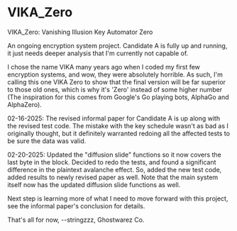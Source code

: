 # VIKA_Zero


VIKA_Zero: Vanishing Illusion Key Automator Zero

An ongoing encryption system project. 
Candidate A is fully up and running, it just needs deeper analysis that I'm currently not capable of.


I chose the name VIKA many years ago when I coded my first few encryption systems, and wow, they were
absolutely horrible. As such, I'm calling this one VIKA Zero to show that the final version will be far
superior to those old ones, which is why it's 'Zero' instead of some higher number (The inspiration for this 
comes from Google's Go playing bots, AlphaGo and AlphaZero).


02-16-2025: The revised informal paper for Candidate A is up along with the revised test code. The mistake with the key schedule
wasn't as bad as I originally thought, but it definitely warranted redoing all the affected tests to be sure the data
was valid.


02-20-2025: Updated the "diffusion slide" functions so it now covers the last byte in the block.
Decided to redo the tests, and found a significant difference in the plaintext avalanche effect.
So, added the new test code, added results to newly revised paper as well. Note that the main system
itself now has the updated diffusion slide functions as well.


Next step is learning more of what I need to move forward with this project, see the informal paper's conclusion for details.


That's all for now,
--stringzzz, Ghostwarez Co.
